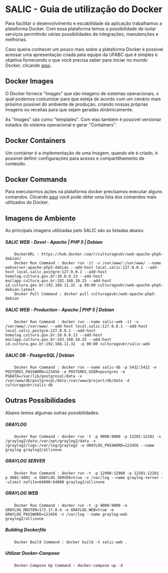 # SALIC - Guia de utilização do Docker

Para facilitar o desenvolvimento e escabilidade da aplicação trabalhamos a plataforma Docker. Com essa plataforma temos a possibilidade de isolar serviços permitindo várias possibilidades de integrações, manutenções e melhorias.

Caso queira conhecer um pouco mais sobre a plataforma Docker é possível acessar uma apresentação criada pela equipe da UFABC que é simples e objetiva fornecendo o que você precisa saber para iniciar no mundo Docker, clicando [aqui](http://pt.slideshare.net/vinnyfs89/docker-essa-baleia-vai-te-conquistar?qid=aed7b752-f313-4515-badd-f3bf811c8a35&v=&b=&from_search=1).

## Docker Images

O Docker fornece "Images" que são imagens de sistemas operacionais, o qual podemos costumizar para que esteja de acordo com um cenário mais próximo possível do ambiente de produção, criando nossas próprias imagens ou receitas para que sejam geradas dinâmicamente.

As "Images" são como "templates". Com elas também é possível versionar estados do sistema operacional e gerar "Containers". 

## Docker Containers

Um container é a implementação de uma Imagem, quando ele é criado, é possível definir configurações para acesso e compartilhamento de conteúdo. 

## Docker Commands

Para executarmos ações na plataforma docker precisamos executar alguns comandos. Clicando [aqui](https://github.com/vinnyfs89/dockerCommands) você pode obter uma lista dos comandos mais utilizados do Docker.

## Imagens de Ambiente

As principais imagens utilizadas pelo SALIC são as listadas abaixo.

##### SALIC WEB - Devel - Apache | PHP 5 | Debian
```
    DockerURL : https://hub.docker.com/r/culturagovbr/web-apache-php5-debian/
    Docker Run Command : docker run -it -v /var/www/:/var/www/ --name webserver-apache-php5-debian --add-host local.salic:127.0.0.1 --add-host local.salic.postgre:127.0.0.1 --add-host homolog.cultura.gov.br:10.0.0.13 --add-host mailapp.cultura.gov.br:192.168.10.25 --add-host id.cultura.gov.br:192.168.11.32 -p 80:80 culturagovbr/web-apache-php5-debian:latest
    Docker Pull Command : docker pull culturagovbr/web-apache-php5-debian
```
##### SALIC WEB - Production - Apache | PHP 5 | Debian
```
    Docker Run Command : docker run --name salic-web -it -v /var/www/:/var/www/ --add-host local.salic:127.0.0.1 --add-host local.salic.postgre:127.0.0.1 --add-host homolog.cultura.gov.br:10.0.0.13 --add-host mailapp.cultura.gov.br:192.168.10.25 --add-host id.cultura.gov.br:192.168.11.32  -p 80:80 culturagovbr/salic-web
```
##### SALIC DB - PostgreSQL | Debian
```
    Docker Run Command : docker run --name salic-db -p 5432:5432 -e POSTGRES_PASSWORD=123456 -e POSTGRES_USER=postgres -e PGDATA=/var/lib/postgresql/data -v /var/www/db/postgresql/data:/var/www/project/db/data -d culturagovbr/salic-db 
```

## Outras Possibilidades

Abaixo temos algumas outras possibilidades: 

##### GRAYLOG
```
    Docker Run Command : docker run -t -p 9000:9000 -p 12201:12201 -v /graylog2/data:/var/opt/graylog2/data -v /graylog2/logs:/var/log/graylog2 -e GRAYLOG_PASSWORD=123456 --name graylog graylog2/allinone
```
##### GRAYLOG SERVER
```
    Docker Run Command : docker run -t -p 12900:12900 -p 12201:12201 -p 4001:4001 -e GRAYLOG_SERVER=true -v /var/log --name graylog-server --ulimit nofile=64000:64000 graylog2/allinone
```
##### GRAYLOG WEB
```
    Docker Run Command : docker run -t -p 9000:9000 -e GRAYLOG_MASTER=172.17.0.4 -e GRAYLOG_WEB=true -e GRAYLOG_PASSWORD=123456 -v /var/log --name graylog-web graylog2/allinone
```
##### Building Dockerfile
```
    Docker Build Command : docker build -t salic-web .
```
##### Utilizar Docker-Compose
```
    Docker-Compose Up Command : docker-compose up -d
```